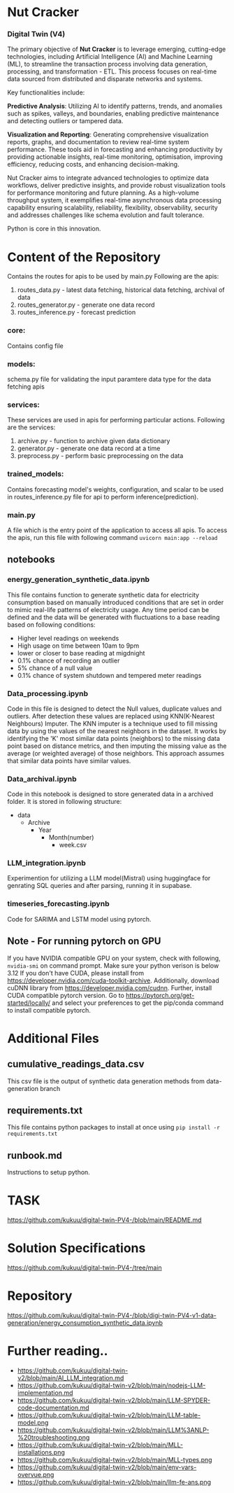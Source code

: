 #  Nut Cracker 

### Digital Twin (V4)

The primary objective of **Nut Cracker** is to leverage emerging, cutting-edge technologies, including Artificial Intelligence (AI) and Machine Learning (ML), to streamline the transaction process involving data generation, processing, and transformation - ETL. This process focuses on real-time data sourced from distributed and disparate networks and systems. 

Key functionalities include:

**Predictive Analysis**: Utilizing AI to identify patterns, trends, and anomalies such as spikes, valleys, and boundaries, enabling predictive maintenance and detecting outliers or tampered data.

**Visualization and Reporting**: Generating comprehensive visualization reports, graphs, and documentation to review real-time system performance. These tools aid in forecasting and enhancing productivity by providing actionable insights, real-time monitoring, optimisation, improving efficiency, reducing costs, and enhancing decision-making.
  

Nut Cracker aims to integrate advanced technologies to optimize data workflows, deliver predictive insights, and provide robust visualization tools for performance monitoring and future planning. As a  high-volume throughput system, it exemplifies real-time asynchronous data processing capability ensuring scalability, reliability, flexibility, observability, security and  addresses challenges like schema evolution and fault tolerance.

Python is core in this innovation.

# Content of the Repository

Contains the routes for apis to be used by main.py
Following are the apis:
1. routes_data.py - latest data fetching, historical data fetching, archival of data
2. routes_generator.py - generate one data record
3. routes_inference.py - forecast prediction

### core:
Contains config file

### models:
schema.py file for validating the input paramtere data type for the data fetching apis

### services:
These services are used in apis for performing particular actions.
Following are the services:
1. archive.py - function to archive given data dictionary
2. generator.py - generate one data record at a time
3. preprocess.py - perform basic preprocessing on the data

### trained_models:
Contains forecasting model's weights, configuration, and scalar to be used in routes_inference.py file for api to perform inference(prediction).

### main.py
A file which is the entry point of the application to access all apis.
To access the apis, run this file with following command
`uvicorn main:app --reload`

## notebooks
### energy_generation_synthetic_data.ipynb
This file contains function to generate synthetic data for electricity consumption based on manually introduced conditions that are set in order to mimic real-life patterns of electricity usage. Any time period can be defined and the data will be generated with fluctuations to a base reading based on following conditions:

- Higher level readings on weekends
- High usage on time between 10am to 9pm
- lower or closer to base reading at migdnight
- 0.1% chance of recording an outlier
- 5% chance of a null value
- 0.1% chance of system shutdown and tempered meter readings

### Data_processing.ipynb
Code in this file is designed to detect the Null values, duplicate values and outliers. After detection these values are replaced using KNN(K-Nearest Neighbours) Imputer.
The KNN imputer is a technique used to fill missing data by using the values of the nearest neighbors in the dataset. It works by identifying the 'K' most similar data points (neighbors) to the missing data point based on distance metrics, and then imputing the missing value as the average (or weighted average) of those neighbors. This approach assumes that similar data points have similar values.

### Data_archival.ipynb
Code in this notebook is designed to store generated data in a archived folder. It is stored in following structure:

 - data
     - Archive
         - Year
             - Month(number)
                 - week.csv

### LLM_integration.ipynb
Experimention for utilizing a LLM model(Mistral) using huggingface for genrating SQL queries and after parsing, running it in supabase.

### timeseries_forecasting.ipynb
Code for SARIMA and LSTM model using pytorch.

## Note - For running pytorch on GPU
If you have NVIDIA compatible GPU on your system, check with following,
`nvidia-smi` on command prompt.
Make sure your python verison is below 3.12
If you don't have CUDA, please install from https://developer.nvidia.com/cuda-toolkit-archive.
Additionally, download cuDNN library from https://developer.nvidia.com/cudnn.
Further, install CUDA compatible pytorch version. Go to https://pytorch.org/get-started/locally/ and select your preferences to get the pip/conda command to install compatible pytorch.

# Additional Files
## cumulative_readings_data.csv
This csv file is the output of synthetic data generation methods from data-generation branch

## requirements.txt
This file contains python packages to install at once using `pip install -r requirements.txt`

## runbook.md
Instructions to setup python.

# TASK
https://github.com/kukuu/digital-twin-PV4-/blob/main/README.md

# Solution Specifications

https://github.com/kukuu/digital-twin-PV4-/tree/main

# Repository
https://github.com/kukuu/digital-twin-PV4-/blob/digi-twin-PV4-v1-data-generation/energy_consumption_synthetic_data.ipynb

# Further reading..

- https://github.com/kukuu/digital-twin-v2/blob/main/AI_LLM_integration.md
- https://github.com/kukuu/digital-twin-v2/blob/main/nodejs-LLM-implementation.md
- https://github.com/kukuu/digital-twin-v2/blob/main/LLM-SPYDER-code-documentation.md
- https://github.com/kukuu/digital-twin-v2/blob/main/LLM-table-model.png
- https://github.com/kukuu/digital-twin-v2/blob/main/LLM%3ANLP-%20troubleshooting.png
- https://github.com/kukuu/digital-twin-v2/blob/main/MLL-installations.png
- https://github.com/kukuu/digital-twin-v2/blob/main/MLL-types.png
- https://github.com/kukuu/digital-twin-v2/blob/main/env-vars-overvue.png
- https://github.com/kukuu/digital-twin-v2/blob/main/llm-fe-ans.png

